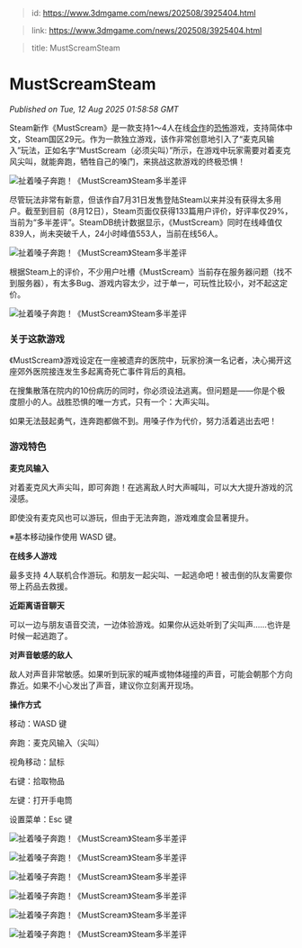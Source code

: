 > id: https://www.3dmgame.com/news/202508/3925404.html

> link: https://www.3dmgame.com/news/202508/3925404.html

> title: MustScreamSteam

# MustScreamSteam
_Published on Tue, 12 Aug 2025 01:58:58 GMT_

Steam新作《MustScream》是一款支持1～4人在线[合作](https://www.3dmgame.com/tag/hezuo_1/)的[恐怖](https://www.3dmgame.com/tag/kongbu_1/)游戏，支持简体中文，Steam国区29元。作为一款独立游戏，该作非常创意地引入了“麦克风输入”玩法，正如名字“MustScream（必须尖叫）”所示，在游戏中玩家需要对着麦克风尖叫，就能奔跑，牺牲自己的嗓门，来挑战这款游戏的终极恐惧！

![扯着嗓子奔跑！《MustScream》Steam多半差评](https://img.3dmgame.com/uploads/images/news/20250812/1754963756_953740.jpg)

尽管玩法非常有新意，但该作自7月31日发售登陆Steam以来并没有获得太多用户。截至到目前（8月12日），Steam页面仅获得133篇用户评价，好评率仅29%，当前为“多半差评”。SteamDB统计数据显示，《MustScream》同时在线峰值仅839人，尚未突破千人，24小时峰值553人，当前在线56人。

![扯着嗓子奔跑！《MustScream》Steam多半差评](https://img.3dmgame.com/uploads/images/news/20250812/1754963699_319045_jpg_r.jpg)

根据Steam上的评价，不少用户吐槽《MustScream》当前存在服务器问题（找不到服务器），有太多Bug、游戏内容太少，过于单一，可玩性比较小，对不起这定价。

![扯着嗓子奔跑！《MustScream》Steam多半差评](https://img.3dmgame.com/uploads/images/news/20250812/1754963710_747628_jpg_r.jpg)

### 关于这款游戏

《MustScream》游戏设定在一座被遗弃的医院中，玩家扮演一名记者，决心揭开这座郊外医院接连发生多起离奇死亡事件背后的真相。

在搜集散落在院内的10份病历的同时，你必须设法逃离。但问题是——你是个极度胆小的人。战胜恐惧的唯一方式，只有一个：大声尖叫。

如果无法鼓起勇气，连奔跑都做不到。用嗓子作为代价，努力活着逃出去吧！

### **游戏特色**

**麦克风输入**

对着麦克风大声尖叫，即可奔跑！在逃离敌人时大声喊叫，可以大大提升游戏的沉浸感。

即使没有麦克风也可以游玩，但由于无法奔跑，游戏难度会显著提升。

※基本移动操作使用 WASD 键。

**在线多人游戏**

最多支持 4人联机合作游玩。和朋友一起尖叫、一起逃命吧！被击倒的队友需要你带上药品去救援。

**近距离语音聊天**

可以一边与朋友语音交流，一边体验游戏。如果你从远处听到了尖叫声……也许是时候一起逃跑了。

**对声音敏感的敌人**

敌人对声音非常敏感。如果听到玩家的喊声或物体碰撞的声音，可能会朝那个方向靠近。如果不小心发出了声音，建议你立刻离开现场。

**操作方式**

移动：WASD 键

奔跑：麦克风输入（尖叫）

视角移动：鼠标

右键：拾取物品

左键：打开手电筒

设置菜单：Esc 键

![扯着嗓子奔跑！《MustScream》Steam多半差评](https://img.3dmgame.com/uploads/images/news/20250812/1754963773_687954_jpg_r.jpg)

![扯着嗓子奔跑！《MustScream》Steam多半差评](https://img.3dmgame.com/uploads/images/news/20250812/1754963773_570642_jpg_r.jpg)

![扯着嗓子奔跑！《MustScream》Steam多半差评](https://img.3dmgame.com/uploads/images/news/20250812/1754963773_209277_jpg_r.jpg)

![扯着嗓子奔跑！《MustScream》Steam多半差评](https://img.3dmgame.com/uploads/images/news/20250812/1754963773_352417_jpg_r.jpg)

![扯着嗓子奔跑！《MustScream》Steam多半差评](https://img.3dmgame.com/uploads/images/news/20250812/1754963774_276317_jpg_r.jpg)

![扯着嗓子奔跑！《MustScream》Steam多半差评](https://img.3dmgame.com/uploads/images/news/20250812/1754963773_494273_jpg_r.jpg)

